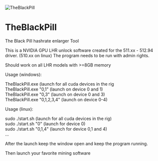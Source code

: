 ![TheBlackPill](https://user-images.githubusercontent.com/9572668/168313587-e022f990-14ba-47ec-8a6c-7edece7d2238.png)


# TheBlackPill
The Black Pill hashrate enlarger Tool

This is a NVIDIA GPU LHR unlock software created for the 511.xx - 512.94 driver. (510.xx  on linux)
The program needs to be run with admin rights.

Should work on all LHR models with >=8GB memory

Usage (windows):

TheBlackPill.exe  (launch for all cuda devices in the rig                           
TheBlackPill.exe "0,1" (launch on device 0 and 1)                                   
TheBlackPill.exe "0,3" (launch on device 0 and 3)                                
TheBlackPill.exe "0,1,2,3,4" (launch on device 0-4)                         

Usage (linux):

sudo ./start.sh  (launch for all cuda devices in the rig)              
sudo ./start.sh "0"  (launch for device 0)                 
sudo ./start.sh "0,1,4"  (launch for device 0,1 and 4)                        
...

After the launch keep the window open and keep the program running.

Then launch your favorite mining software
